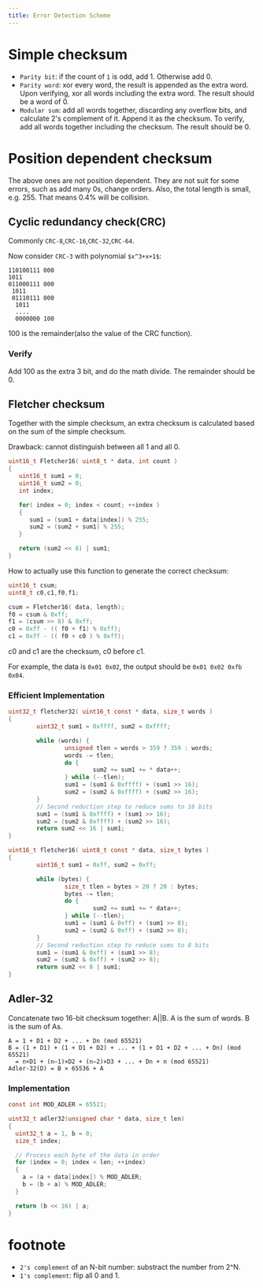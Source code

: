 ```yaml
---
title: Error Detection Scheme
---
```


Simple checksum
===============

* `Parity bit`: if the count of `1` is odd, add 1. Otherwise add 0.
* `Parity word`: xor every word, the result is appended as the extra word. Upon verifying, xor all words including the extra word. The result should be a word of 0.
* `Modular sum`: add all words together, discarding any overflow bits, and calculate 2's complement of it. Append it as the checksum. To verify, add all words together including the checksum. The result should be 0.

Position dependent checksum
===========================

The above ones are not position dependent. They are not suit for some errors, such as add many 0s, change orders. Also, the total length is small, e.g. 255. That means 0.4% will be collision.

Cyclic redundancy check(CRC)
----------------------------

Commonly `CRC-8`,`CRC-16`,`CRC-32`,`CRC-64`.

Now consider `CRC-3` with polynomial `$x^3+x+1$`:

```
110100111 000
1011
011000111 000
 1011
 01110111 000
  1011
  ....
  0000000 100
```

100 is the remainder(also the value of the CRC function).

### Verify

Add 100 as the extra 3 bit, and do the math divide. The remainder should be 0.

Fletcher checksum
-----------------
Together with the simple checksum, an extra checksum is calculated based on the sum of the simple checksum.

Drawback: cannot distinguish between all 1 and all 0.

```c
uint16_t Fletcher16( uint8_t * data, int count )
{
   uint16_t sum1 = 0;
   uint16_t sum2 = 0;
   int index;

   for( index = 0; index < count; ++index )
   {
      sum1 = (sum1 + data[index]) % 255;
      sum2 = (sum2 + sum1) % 255;
   }

   return (sum2 << 8) | sum1;
}
```

How to actually use this function to generate the correct checksum:

```c
uint16_t csum;
uint8_t c0,c1,f0,f1;

csum = Fletcher16( data, length);
f0 = csum & 0xff;
f1 = (csum >> 8) & 0xff;
c0 = 0xff - (( f0 + f1) % 0xff);
c1 = 0xff - (( f0 + c0 ) % 0xff);
```

c0 and c1 are the checksum, c0 before c1.

For example, the data is `0x01 0x02`, the output should be `0x01 0x02 0xfb 0x04`.

### Efficient Implementation

```c
uint32_t fletcher32( uint16_t const * data, size_t words )
{
        uint32_t sum1 = 0xffff, sum2 = 0xffff;

        while (words) {
                unsigned tlen = words > 359 ? 359 : words;
                words -= tlen;
                do {
                        sum2 += sum1 += * data++;
                } while (--tlen);
                sum1 = (sum1 & 0xffff) + (sum1 >> 16);
                sum2 = (sum2 & 0xffff) + (sum2 >> 16);
        }
        // Second reduction step to reduce sums to 16 bits
        sum1 = (sum1 & 0xffff) + (sum1 >> 16);
        sum2 = (sum2 & 0xffff) + (sum2 >> 16);
        return sum2 << 16 | sum1;
}
```

```c
uint16_t fletcher16( uint8_t const * data, size_t bytes )
{
        uint16_t sum1 = 0xff, sum2 = 0xff;

        while (bytes) {
                size_t tlen = bytes > 20 ? 20 : bytes;
                bytes -= tlen;
                do {
                        sum2 += sum1 += * data++;
                } while (--tlen);
                sum1 = (sum1 & 0xff) + (sum1 >> 8);
                sum2 = (sum2 & 0xff) + (sum2 >> 8);
        }
        // Second reduction step to reduce sums to 8 bits
        sum1 = (sum1 & 0xff) + (sum1 >> 8);
        sum2 = (sum2 & 0xff) + (sum2 >> 8);
        return sum2 << 8 | sum1;
}
```

Adler-32
--------

Concatenate two 16-bit checksum together: A||B.
A is the sum of words.
B is the sum of As.

```
A = 1 + D1 + D2 + ... + Dn (mod 65521)
B = (1 + D1) + (1 + D1 + D2) + ... + (1 + D1 + D2 + ... + Dn) (mod 65521)
  = n×D1 + (n−1)×D2 + (n−2)×D3 + ... + Dn + n (mod 65521)
Adler-32(D) = B × 65536 + A
```

### Implementation

```c
const int MOD_ADLER = 65521;

uint32_t adler32(unsigned char * data, size_t len)
{
  uint32_t a = 1, b = 0;
  size_t index;

  // Process each byte of the data in order
  for (index = 0; index < len; ++index)
  {
    a = (a + data[index]) % MOD_ADLER;
    b = (b + a) % MOD_ADLER;
  }

  return (b << 16) | a;
}
```


footnote
========

* `2's complement` of an N-bit number: substract the number from 2^N.
* `1's complement`: flip all 0 and 1.
